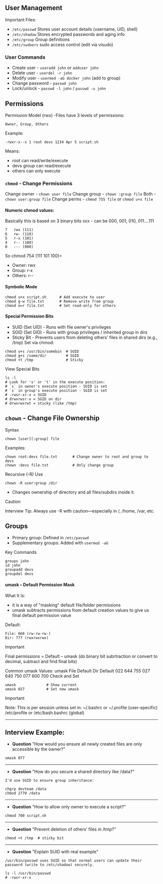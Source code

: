 ## User Management
Important Files:
- `/etc/passwd`	 Stores user account details (username, UID, shell)
- `/etc/shadow`	 Stores encrypted passwords and aging info
- `/etc/group`	 Group definitions
- `/etc/sudoers` sudo access control (edit via visudo)

### User Commands
- Create user - `useradd john` or `adduser john`
- Delete user	- `userdel -r john`
- Modify user	- `usermod -aG docker john` (add to group)
- Change password -	`passwd john`
- Lock/unlock - `passwd -l john` / `passwd -u john`

## Permissions
Permission Model (rwx)
-Files have 3 levels of permissions:
```
Owner, Group, Others
```

Example:
```
-rwxr-x--x 1 root devs 1234 Apr 5 script.sh
```
Means:
- root can read/write/execute
- devs group can read/execute
- others can only execute

### `chmod` - Change Permissions
Change owner - `chown user file`
Change group - `chown :group file`
Both - `chown user:group file`
Change perms - `chmod 755 file` or `chmod u+x file`

#### Numeric chmod values:
Basically this is based on 3 binary bits
xxx - can be 000, 001, 010, 011....111
```
7	rwx (111) 
6	rw- (110)
5	r-x (101)
4	r-- (100)
0	--- (000)
```
So chmod 754 (111 101 100)= 
- Owner: rwx
- Group: r-x
- Others: r--

#### Symbolic Mode
```
chmod u+x script.sh      # Add execute to user
chmod g-w file.txt       # Remove write from group
chmod o=r file.txt       # Set read-only for others
```

#### Special Permission Bits
- SUID (Set UID) - Runs with file owner's privileges
- SGID (Set GID) - Runs with group privileges / inherited group in dirs
- Sticky Bit - Prevents users from deleting others' files in shared dirs (e.g., /tmp)
Set via chmod:
```
chmod u+s /usr/bin/somebin  # SUID
chmod g+s /some/dir         # SGID
chmod +t /tmp               # Sticky
```
View Special Bits
```
ls -l
# Look for 's' or 't' in the execute position:
# `s` in owner's execute position - SUID is set
# `s` in group's execute position - SGID is set
# -rwsr-xr-x = SUID
# drwxrwsr-x = SGID on dir
# drwxrwxrwt = sticky (like /tmp)
```

## `chown` - Change File Ownership
Syntax
```
chown [user][:group] file
```

Examples:
```
chown root:devs file.txt       # Change owner to root and group to devs
chown :devs file.txt           # Only change group

```
Recursive (-R) Use
```
chown -R user:group /dir
```
- Changes ownership of directory and all files/subdirs inside it.
> [!CAUTION]
> Interview Tip: Always use -R with caution—especially in /, /home, /var, etc.

## Groups
- Primary group: Defined in `/etc/passwd`
- Supplementary groups: Added with `usermod -aG`

Key Commands
```
groups john
id john
groupadd devs
groupdel devs

```

#### umask – Default Permission Mask
What It Is:
- it is a way of "masking" default file/folder permissions
- umask subtracts permissions from default creation values to give us final default permission value

Default:
```
File: 666 (rw-rw-rw-)
Dir: 777 (rwxrwxrwx)
```
> [!IMPORTANT]
> Final permissions = Default – umask (do binary bit subrtraction or convert to decimal, subtract and find final bits)

Common umask Values:
umask	File Default	Dir Default
022	644	755
027	640	750
077	600	700
Check and Set
```
umask              # Show current
umask 027          # Set new umask
```

> [!IMPORTANT]
> Note: This is per session unless set in:
> ~/.bashrc or ~/.profile (user-specific)
> /etc/profile or /etc/bash.bashrc (global)

---
## Interview Example:
- **Question** "How would you ensure all newly created files are only accessible by the owner?"
```
umask 077
```

---
- **Question** "How do you secure a shared directory like /data?"
```
I'd use SGID to ensure group inheritance:

chgrp devteam /data
chmod 2770 /data
```

---
- **Question** "How to allow only owner to execute a script?"
```
chmod 700 script.sh
```

---
- **Question** "Prevent deletion of others’ files in /tmp?"
```
chmod +t /tmp  # sticky bit
```

---
- **Question** "Explain SUID with real example"
```
/usr/bin/passwd uses SUID so that normal users can update their password (write to /etc/shadow) securely.

ls -l /usr/bin/passwd
# -rwsr-xr-x
```
